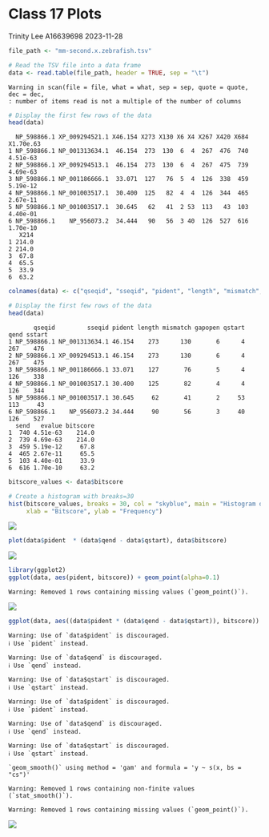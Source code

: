 # Class 17 Plots
Trinity Lee A16639698
2023-11-28

``` r
file_path <- "mm-second.x.zebrafish.tsv"

# Read the TSV file into a data frame
data <- read.table(file_path, header = TRUE, sep = "\t")
```

    Warning in scan(file = file, what = what, sep = sep, quote = quote, dec = dec,
    : number of items read is not a multiple of the number of columns

``` r
# Display the first few rows of the data
head(data)
```

      NP_598866.1 XP_009294521.1 X46.154 X273 X130 X6 X4 X267 X420 X684 X1.70e.63
    1 NP_598866.1 NP_001313634.1  46.154  273  130  6  4  267  476  740  4.51e-63
    2 NP_598866.1 XP_009294513.1  46.154  273  130  6  4  267  475  739  4.69e-63
    3 NP_598866.1 NP_001186666.1  33.071  127   76  5  4  126  338  459  5.19e-12
    4 NP_598866.1 NP_001003517.1  30.400  125   82  4  4  126  344  465  2.67e-11
    5 NP_598866.1 NP_001003517.1  30.645   62   41  2 53  113   43  103  4.40e-01
    6 NP_598866.1    NP_956073.2  34.444   90   56  3 40  126  527  616  1.70e-10
       X214
    1 214.0
    2 214.0
    3  67.8
    4  65.5
    5  33.9
    6  63.2

``` r
colnames(data) <- c("qseqid", "sseqid", "pident", "length", "mismatch", "gapopen", "qstart", "qend", "sstart", "send", "evalue", "bitscore")

# Display the first few rows of the data
head(data)
```

           qseqid         sseqid pident length mismatch gapopen qstart qend sstart
    1 NP_598866.1 NP_001313634.1 46.154    273      130       6      4  267    476
    2 NP_598866.1 XP_009294513.1 46.154    273      130       6      4  267    475
    3 NP_598866.1 NP_001186666.1 33.071    127       76       5      4  126    338
    4 NP_598866.1 NP_001003517.1 30.400    125       82       4      4  126    344
    5 NP_598866.1 NP_001003517.1 30.645     62       41       2     53  113     43
    6 NP_598866.1    NP_956073.2 34.444     90       56       3     40  126    527
      send   evalue bitscore
    1  740 4.51e-63    214.0
    2  739 4.69e-63    214.0
    3  459 5.19e-12     67.8
    4  465 2.67e-11     65.5
    5  103 4.40e-01     33.9
    6  616 1.70e-10     63.2

``` r
bitscore_values <- data$bitscore

# Create a histogram with breaks=30
hist(bitscore_values, breaks = 30, col = "skyblue", main = "Histogram of bitscore values",
     xlab = "Bitscore", ylab = "Frequency")
```

![](class-17-plots_files/figure-commonmark/unnamed-chunk-2-1.png)

``` r
plot(data$pident  * (data$qend - data$qstart), data$bitscore)
```

![](class-17-plots_files/figure-commonmark/unnamed-chunk-3-1.png)

``` r
library(ggplot2)
ggplot(data, aes(pident, bitscore)) + geom_point(alpha=0.1) 
```

    Warning: Removed 1 rows containing missing values (`geom_point()`).

![](class-17-plots_files/figure-commonmark/unnamed-chunk-4-1.png)

``` r
ggplot(data, aes((data$pident * (data$qend - data$qstart)), bitscore)) + geom_point(alpha=0.1) + geom_smooth()
```

    Warning: Use of `data$pident` is discouraged.
    ℹ Use `pident` instead.

    Warning: Use of `data$qend` is discouraged.
    ℹ Use `qend` instead.

    Warning: Use of `data$qstart` is discouraged.
    ℹ Use `qstart` instead.

    Warning: Use of `data$pident` is discouraged.
    ℹ Use `pident` instead.

    Warning: Use of `data$qend` is discouraged.
    ℹ Use `qend` instead.

    Warning: Use of `data$qstart` is discouraged.
    ℹ Use `qstart` instead.

    `geom_smooth()` using method = 'gam' and formula = 'y ~ s(x, bs = "cs")'

    Warning: Removed 1 rows containing non-finite values (`stat_smooth()`).

    Warning: Removed 1 rows containing missing values (`geom_point()`).

![](class-17-plots_files/figure-commonmark/unnamed-chunk-5-1.png)

